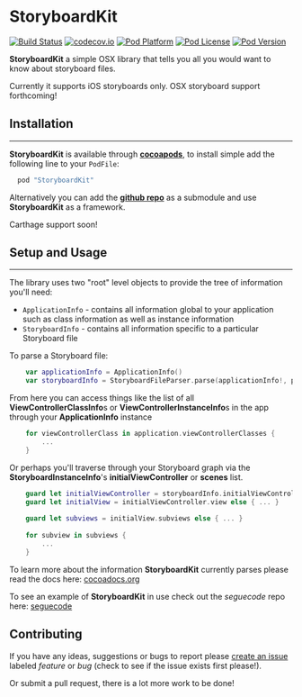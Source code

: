 StoryboardKit
===
[![Build Status](http://img.shields.io/travis/Adorkable/StoryboardKit.svg?branch=master&style=flat)](https://travis-ci.org/Adorkable/StoryboardKit)
[![codecov.io](https://img.shields.io/codecov/c/github/Adorkable/StoryboardKit.svg)](http://codecov.io/github/Adorkable/StoryboardKit?branch=master)
[![Pod Platform](http://img.shields.io/cocoapods/p/StoryboardKit.svg?style=flat)](http://cocoadocs.org/docsets/StoryboardKit/)
[![Pod License](http://img.shields.io/cocoapods/l/StoryboardKit.svg?style=flat)](http://cocoadocs.org/docsets/StoryboardKit/)
[![Pod Version](http://img.shields.io/cocoapods/v/StoryboardKit.svg?style=flat)](http://cocoadocs.org/docsets/StoryboardKit/)

**StoryboardKit** a simple OSX library that tells you all you would want to know about storyboard files.

Currently it supports iOS storyboards only. OSX storyboard support forthcoming!

Installation
---
---
**StoryboardKit** is available through **[cocoapods](http://cocoapods.org)**, to install simple add the following line to your `PodFile`:

``` ruby
  pod "StoryboardKit"
```

Alternatively you can add the **[github repo](https://github.com/Adorkable/StoryboardKit)** as a submodule and use **StoryboardKit** as a framework.

Carthage support soon!

Setup and Usage
---
---
The library uses two "root" level objects to provide the tree of information you'll need:

* `ApplicationInfo` - contains all information global to your application such as class information as well as instance information 
* `StoryboardInfo` - contains all information specific to a particular Storyboard file

To parse a Storyboard file:

``` swift
	var applicationInfo = ApplicationInfo()
	var storyboardInfo = StoryboardFileParser.parse(applicationInfo!, pathFileName: "Main.storyboard")
```

From here you can access things like the list of all **ViewControllerClassInfo**s or **ViewControllerInstanceInfo**s in the app through your **ApplicationInfo** instance

``` swift
	for viewControllerClass in application.viewControllerClasses {
		...
	}
```

Or perhaps you'll traverse through your Storyboard graph via the **StoryboardInstanceInfo**'s **initialViewController** or **scenes** list.

``` swift
	guard let initialViewController = storyboardInfo.initialViewController else { ... }
	guard let initialView = initialViewController.view else { ... }
	
	guard let subviews = initialView.subviews else { ... }
	
	for subview in subviews {
		...
	}
```

To learn more about the information **StoryboardKit** currently parses please read the docs here: [cocoadocs.org](http://cocoadocs.org/docsets/StoryboardKit/)

To see an example of **StoryboardKit** in use check out the _seguecode_ repo here: [seguecode](https://github.com/Adorkable/seguecode)

Contributing
---
If you have any ideas, suggestions or bugs to report please [create an issue](https://github.com/Adorkable/StoryboardKit/issues/new) labeled *feature* or *bug* (check to see if the issue exists first please!). 

Or submit a pull request, there is a lot more work to be done!
